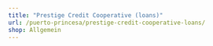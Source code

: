 ```yaml
---
title: "Prestige Credit Cooperative (loans)"
url: /puerto-princesa/prestige-credit-cooperative-loans/
shop: Allgemein
---
```

